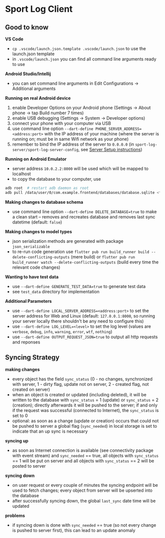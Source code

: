 # Sport Log Client

## Good to know

**VS Code**

* `cp .vscode/launch.json.template .vscode/launch.json` to use the launch.json template
* in `.vscode/launch.json` you can find all command line arguments ready to use

**Android Studio/Intellij**

* you can set command line arguments in Edit Configurations &#8594; Additional arguments

**Running on real Android device**

1. enable Developer Options on your Android phone (Settings &#8594; About phone &#8594; tap Build number 7 times)
2. enable USB debugging (Settings &#8594; System &#8594; Developer options)
3. connect your phone with your computer via USB
4. use command line option `--dart-define PHONE_SERVER_ADDRESS=<address:port>` with the IP address of your machine (where the server is running on; must be in same Wifi network as your phone)
5. remember to bind the IP address of the server to `0.0.0.0` (in `sport-log-server/sport-log-server-config`, see [Server Setup instructions](../sport-log-server/README.md))

**Running on Android Emulator**

* server address `10.0.2.2:8000` will be used which will be mapped to localhost
* to copy the database to your computer, use
```bash
adb root  # restart adb daemon as root
adb pull /data/user/0/com.example.frontend/databases/database.sqlite <folder> # pull file to local storage
```

**Making changes to database schema**

* use command line option `--dart-define DELETE_DATABASE=true` to make a clean start – removes and recreates database and removes last sync datetime (default: `false`)

**Making changes to model types**

* json serialization methods are generated with package `json_serializable`
* to re-run code generation use `flutter pub run build_runner build --delete-conflicting-outputs` (mere build) or `flutter pub run build_runner watch --delete-conflicting-outputs` (build every time the relevant code changes)

**Wanting to have test data**

* use `--dart-define GENERATE_TEST_DATA=true` to generate test data
* see `test_data` directory for implementation

**Additional Parameters**

* use `--dart-define LOCAL_SERVER_ADDRESS=<address:port>` to set the server address for Web and Linux (default: `127.0.0.1:8000`, so running your server locally there shouldn't be any need to configure this)
* use `--dart-define LOG_LEVEL=<level>` to set the log level (values are `verbose`, `debug`, `info`, `warning`, `error`, `wtf`, `nothing`)
* use `--dart-define OUTPUT_REQUEST_JSON=true` to output all http requests and reponses

## Syncing Strategy

**making changes**

* every object has the field `sync_status` (0 - no changes, synchronized with server, 1 - dirty flag, update not on server, 2 - created flag, not created on server)
* when an object is created or updated (including deleted), it will be written to the database with `sync_status` = 1 (update) or `sync_status` = 2 (creation); directly afterwards it will be pushed to the server; if and only if the request was successful (connected to Internet), the `sync_status` is set to 0
* optional: as soon as a change (update or creation) occurs that could not be pushed to server a global flag (`sync_needed`) in local storage is set to indicate that an up sync is necessary

**syncing up**

* as soon as Internet connection is available (see connectivity package with event stream) and `sync_needed` == true, all objects with `sync_status` == 1 will be put on server and all objects with `sync_status` == 2 will be posted to server

**syncing down**

* on user request or every couple of minutes the syncing endpoint will be used to fetch changes; every object from server will be upserted into the database
* after successfully syncing down, the global `last_sync` date time will be updated

**problems**

* if syncing down is done with `sync_needed` == true (so not every change is pushed to server first), this can lead to an update anomaly
